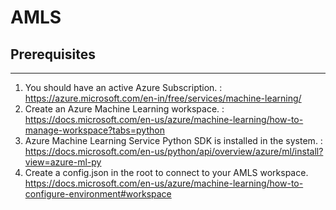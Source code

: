 # AMLS
## Prerequisites
---
1) You should have an active Azure Subscription. : https://azure.microsoft.com/en-in/free/services/machine-learning/
2) Create an Azure Machine Learning workspace. : https://docs.microsoft.com/en-us/azure/machine-learning/how-to-manage-workspace?tabs=python
3) Azure Machine Learning Service Python SDK is installed in the system. : https://docs.microsoft.com/en-us/python/api/overview/azure/ml/install?view=azure-ml-py
4) Create a config.json in the root to connect to your AMLS workspace. https://docs.microsoft.com/en-us/azure/machine-learning/how-to-configure-environment#workspace